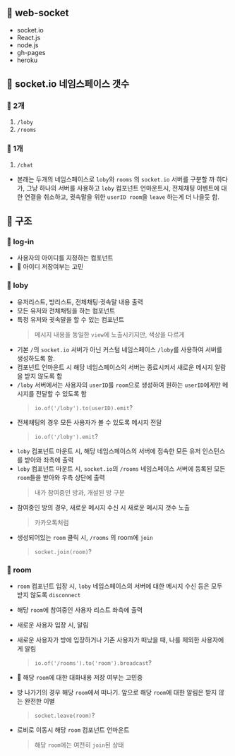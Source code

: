 ## 🍑 web-socket

- socket.io
- React.js
- node.js
- gh-pages
- heroku

## 🍖 socket.io 네임스페이스 갯수

### 🍻 2개

1. `/loby`
2. `/rooms`

### 🍺 1개

1. `/chat`

- 본래는 두개의 네임스페이스로 `loby`와 `rooms` 의 `socket.io` 서버를 구분할 까 하다가, 그냥 하나의 서버를 사용하고 `loby` 컴포넌트 언마운트시, 전체채팅 이벤트에 대한 연결을 취소하고, 귓속말을 위한 `userID room`을 `leave` 하는게 더 나을듯 함.

## 🍎 구조

### 🍭 log-in

- 사용자의 아이디를 지정하는 컴포넌트
- 🔴 아이디 저장여부는 고민

### 🥝 loby

- 유저리스트, 방리스트, 전체채팅·귓속말 내용 출력
- 모든 유저와 전체채팅을 하는 컴포넌트
- 특정 유저와 귓속말을 할 수 있는 컴포넌트
  > 메시지 내용을 동일한 `view`에 노출시키지만, 색상을 다르게
- 기본 `/`의 `socket.io` 서버가 아닌 커스텀 네임스페이스 `/loby`를 사용하여 서버를 생성하도록 함.
- 컴포넌트 언마운트 시 해당 네임스페이스의 서버는 종료시켜서 새로운 메시지 알람을 받지 않도록 함
- `/loby` 서버에서는 사용자의 `userID`를 `room`으로 생성하여 원하는 `userID`에게만 메시지를 전달할 수 있도록 함
  > `io.of('/loby').to(userID).emit`?
- 전체채팅의 경우 모든 사용자가 볼 수 있도록 메시지 전달
  > `io.of('/loby').emit`?
- `loby` 컴포넌트 마운트 시, 해당 네임스페이스의 서버에 접속한 모든 유저 인스턴스를 받아와 좌측에 출력
- `loby` 컴포넌트 마운트 시, `socket.io`의 `/rooms` 네임스페이스 서버에 등록된 모든 `room`들을 받아와 우측 상단에 출력
  > 내가 참여중인 방과, 개설된 방 구분
- 참여중인 방의 경우, 새로운 메시지 수신 시 새로운 메시지 갯수 노출
  > 카카오톡처럼
- 생성되어있는 `room` 클릭 시, `/rooms` 의 room에 `join`
  > `socket.join(room)`?

### 🥯 room

- `room` 컴포넌트 입장 시, `loby` 네입스페이스의 서버에 대한 메시지 수신 등은 모두 받지 않도록 `disconnect`
- 해당 `room`에 참여중인 사용자 리스트 좌측에 출력
- 새로운 사용자 입장 시, 알림
- 새로운 사용자가 방에 입장하거나 기존 사용자가 떠났을 때, 나를 제외한 사용자에게 알림

  > `io.of('/rooms').to('room').broadcast`?

- 🔴 해당 `room`에 대한 대화내용 저장 여부는 고민중
- 방 나가기의 경우 해당 `room`에서 떠나기. 앞으로 해당 `room`에 대한 알림은 받지 않는 완전한 이별
  > `socket.leave(room)`?
- 로비로 이동시 해당 `room` 컴포넌트 언마운트
  > 해당 `room`에는 여전히 `join`된 상태
